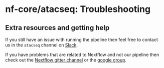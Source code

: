 # nf-core/atacseq: Troubleshooting

## Extra resources and getting help
If you still have an issue with running the pipeline then feel free to contact us in the `atacseq` channel on [Slack](https://nf-core-invite.herokuapp.com/).

If you have problems that are related to Nextflow and not our pipeline then check out the [Nextflow gitter channel](https://gitter.im/nextflow-io/nextflow) or the [google group](https://groups.google.com/forum/#!forum/nextflow).
